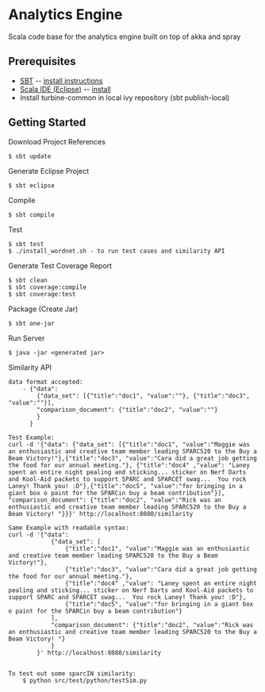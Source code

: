 Analytics Engine
=============

Scala code base for the analytics engine built on top of akka and spray

Prerequisites
------------

* [SBT](https://github.com/harrah/xsbt) -- [install instructions](https://github.com/harrah/xsbt/wiki/Getting-Started-Setup)
* [Scala IDE (Eclipse)](http://www.scala-ide.org/) -- [install](http://download.scala-ide.org/)
* Install turbine-common in local ivy repository (sbt publish-local)

Getting Started
------------


Download Project References
	
	$ sbt update

Generate Eclipse Project

	$ sbt eclipse

Compile

	$ sbt compile
	
Test
	
	$ sbt test
	$ ./install_wordnet.sh - to run test cases and similarity API

Generate Test Coverage Report

	$ sbt clean
	$ sbt coverage:compile
	$ sbt coverage:test

Package (Create Jar)

	$ sbt one-jar

Run Server

	$ java -jar <generated jar>

Similarity API
	
	data format accepted:
		- {"data": 
			{"data_set": [{"title":"doc1", "value":""},	{"title":"doc3", "value":""}],
			"comparison_document": {"title":"doc2", "value":""}
			}
		  }
	
	Test Example:
	curl -d '{"data": {"data_set": [{"title":"doc1", "value":"Maggie was an enthusiastic and creative team member leading SPARC520 to the Buy a Beam Victory!"},{"title":"doc3", "value":"Cara did a great job getting the food for our annual meeting."}, {"title":"doc4" ,"value": "Laney spent an entire night pealing and sticking... sticker on Nerf Darts and Kool-Aid packets to support SPARC and SPARCET swag...  You rock Laney! Thank you! :D"},{"title":"doc5", "value":"for bringing in a giant box o paint for the SPARCin buy a beam contribution"}], "comparison_document": {"title":"doc2", "value":"Rick was an enthusiastic and creative team member leading SPARC520 to the Buy a Beam Victory! "}}}' http://localhost:8080/similarity
	
	Same Example with readable syntax:
	curl -d '{"data": 
				{"data_set": [
					{"title":"doc1", "value":"Maggie was an enthusiastic and creative team member leading SPARC520 to the Buy a Beam Victory!"},
					{"title":"doc3", "value":"Cara did a great job getting the food for our annual meeting."}, 
					{"title":"doc4" ,"value": "Laney spent an entire night pealing and sticking... sticker on Nerf Darts and Kool-Aid packets to support SPARC and SPARCET swag...  You rock Laney! Thank you! :D"},
					{"title":"doc5", "value":"for bringing in a giant box o paint for the SPARCin buy a beam contribution"}
				], 
				"comparison_document": {"title":"doc2", "value":"Rick was an enthusiastic and creative team member leading SPARC520 to the Buy a Beam Victory! "}
				}
			}' http://localhost:8080/similarity


	To test out some sparcIN similarity:
		$ python src/test/python/testSim.py 


